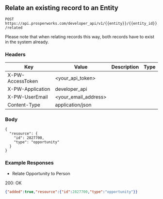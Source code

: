 ## Relate an existing record to an Entity

```POST https://api.prosperworks.com/developer_api/v1/{{entity}}/{{entity_id}}/related```

Please note that when relating records this way, both records have to exist in the system already.

### Headers

Key | Value | Description | Type
--- | --- | --- | ---
X-PW-AccessToken | <your_api_token> |  | 
X-PW-Application | developer_api |  | 
X-PW-UserEmail | <your_email_address> |  | 
Content-Type | application/json |  | 
### Body

```
{
  "resource": {
    "id": 2827700,
    "type": "opportunity"
  }
}
```
### Example Responses

- Relate Opportunity to Person

200: OK
```json
{"added":true,"resource":{"id":2827700,"type":"opportunity"}}
```